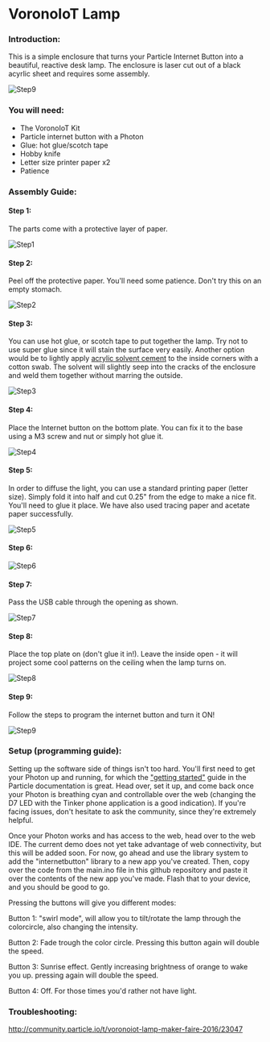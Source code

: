 # VoronoIoT Lamp

### Introduction:

This is a simple enclosure that turns your Particle Internet Button into a beautiful, reactive desk lamp. The enclosure is laser cut out of a black acyrlic sheet and requires some assembly.

![Step9](https://github.com/spark/vorono-iot-lamp/blob/master/images/iso-on.jpg)

### You will need:
 - The VoronoIoT Kit
 - Particle internet button with a Photon
 - Glue: hot glue/scotch tape
 - Hobby knife
 - Letter size printer paper x2
 - Patience

### Assembly Guide:

#### Step 1:

The parts come with a protective layer of paper.

![Step1](https://github.com/spark/vorono-iot-lamp/blob/master/images/top-01.JPG)

#### Step 2:

Peel off the protective paper. You'll need some patience. Don't try this on an empty stomach.

![Step2](https://github.com/spark/vorono-iot-lamp/blob/master/images/peeled.JPG)

#### Step 3:

You can use hot glue, or scotch tape to put together the lamp. Try not to use super glue since it will stain the surface very easily.
Another option would be to lightly apply [acrylic solvent cement](http://www.amazon.com/dp/B00466V8F0) to the inside corners with a cotton swab.  The solvent will slightly seep into the cracks of the enclosure and weld them together without marring the outside.

![Step3](https://github.com/spark/vorono-iot-lamp/blob/master/images/step3.jpg)

#### Step 4:

Place the Internet button on the bottom plate. You can fix it to the base using a M3 screw and nut or simply hot glue it.

![Step4](https://github.com/spark/vorono-iot-lamp/blob/master/images/step4.jpg)

#### Step 5:

In order to diffuse the light, you can use a standard printing paper (letter size). Simply fold it into half and cut 0.25" from the edge to make a nice fit. You'll need to glue it place. We have also used tracing paper and acetate paper successfully.

![Step5](https://github.com/spark/vorono-iot-lamp/blob/master/images/step5.jpg)

#### Step 6:
![Step6](https://github.com/spark/vorono-iot-lamp/blob/master/images/step6.jpg)

#### Step 7:

Pass the USB cable through the opening as shown.

![Step7](https://github.com/spark/vorono-iot-lamp/blob/master/images/top-open.jpg)

#### Step 8:

Place the top plate on (don't glue it in!). Leave the inside open - it will project some cool patterns on the ceiling when the lamp turns on.

![Step8](https://github.com/spark/vorono-iot-lamp/blob/master/images/step7.jpg)

#### Step 9:

Follow the steps to program the internet button and turn it ON!

![Step9](https://github.com/spark/vorono-iot-lamp/blob/master/images/iso-on.jpg)


### Setup (programming guide):

Setting up the software side of things isn't too hard. You'll first need to get your Photon up and running, for which the ["getting started"](https://docs.particle.io/guide/getting-started/intro/photon/) guide in the Particle documentation is great. Head over, set it up, and come back once your Photon is breathing cyan and controllable over the web (changing the D7 LED with the Tinker phone application is a good indication). If you're facing issues, don't hesitate to ask the community, since they're extremely helpful.

Once your Photon works and has access to the web, head over to the web IDE. The current demo does not yet take advantage of web connectivity, but this will be added soon. For now, go ahead and use the library system to add the "internetbutton" library to a new app you've created. Then, copy over the code from the main.ino file in this github repository and paste it over the contents of the new app you've made. Flash that to your device, and you should be good to go.

Pressing the buttons will give you different modes:

Button 1: "swirl mode", will allow you to tilt/rotate the lamp through the colorcircle, also changing the intensity.

Button 2: Fade trough the color circle. Pressing this button again will double the speed.

Button 3: Sunrise effect. Gently increasing brightness of orange to wake you up. pressing again will double the speed.

Button 4: Off. For those times you'd rather not have light.


### Troubleshooting:

http://community.particle.io/t/voronoiot-lamp-maker-faire-2016/23047
